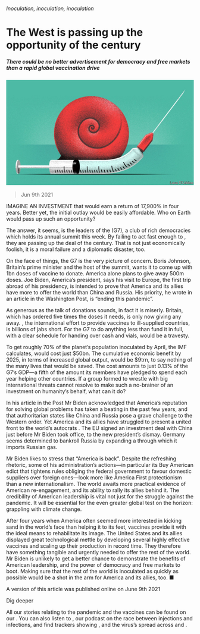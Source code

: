 ###### Inoculation, inoculation, inoculation

# The West is passing up the opportunity of the century 

##### There could be no better advertisement for democracy and free markets than a rapid global vaccination drive 

![image](images/20210612_ldd002.jpg) 

> Jun 9th 2021 

IMAGINE AN INVESTMENT that would earn a return of 17,900% in four years. Better yet, the initial outlay would be easily affordable. Who on Earth would pass up such an opportunity?

The answer, it seems, is the leaders of the  (G7), a club of rich democracies which holds its annual summit this week. By failing to act fast enough to , they are passing up the deal of the century. That is not just economically foolish, it is a moral failure and a diplomatic disaster, too.


On the face of things, the G7 is the very picture of concern. Boris Johnson, Britain’s prime minister and the host of the summit, wants it to come up with 1bn doses of vaccine to donate. America alone plans to give away 500m doses. Joe Biden, America’s president, says his visit to Europe, the first trip abroad of his presidency, is intended to prove that America and its allies have more to offer the world than China and Russia. His priority, he wrote in an article in the Washington Post, is “ending this pandemic”.

As generous as the talk of donations sounds, in fact it is miserly. Britain, which has ordered five times the doses it needs, is only now giving any away. , the international effort to provide vaccines to ill-supplied countries, is billions of jabs short. For the G7 to do anything less than fund it in full, with a clear schedule for handing over cash and vials, would be a travesty.

To get roughly 70% of the planet’s population inoculated by April, the IMF calculates, would cost just $50bn. The cumulative economic benefit by 2025, in terms of increased global output, would be $9trn, to say nothing of the many lives that would be saved. The cost amounts to just 0.13% of the G7’s GDP—a fifth of the amount its members have pledged to spend each year helping other countries. If a group formed to wrestle with big international threats cannot resolve to make such a no-brainer of an investment on humanity’s behalf, what can it do?

In his article in the Post Mr Biden acknowledged that America’s reputation for solving global problems has taken a beating in the past few years, and that authoritarian states like China and Russia pose a grave challenge to the Western order. Yet America and its allies have struggled to present a united front to the world’s autocrats . The EU signed an investment deal with China just before Mr Biden took office, to the new president’s dismay. Germany seems determined to bankroll Russia by expanding a  through which it imports Russian gas.

Mr Biden likes to stress that “America is back”. Despite the refreshing rhetoric, some of his administration’s actions—in particular its Buy American edict that tightens rules obliging the federal government to favour domestic suppliers over foreign ones—look more like America First protectionism than a new internationalism. The world awaits more practical evidence of American re-engagement, and its ability to rally its allies behind it. The credibility of American leadership is vital not just for the struggle against the pandemic. It will be essential for the even greater global test on the horizon: grappling with climate change.

After four years when America often seemed more interested in kicking sand in the world’s face than helping it to its feet, vaccines provide it with the ideal means to rehabilitate its image. The United States and its allies displayed great technological mettle by developing several highly effective vaccines and scaling up their production in record time. They therefore have something tangible and urgently needed to offer the rest of the world. Mr Biden is unlikely to get a better chance to demonstrate the benefits of American leadership, and the power of democracy and free markets to boot. Making sure that the rest of the world is inoculated as quickly as possible would be a shot in the arm for America and its allies, too. ■

A version of this article was published online on June 9th 2021

Dig deeper

All our stories relating to the pandemic and the vaccines can be found on our . You can also listen to , our podcast on the race between injections and infections, and find trackers showing ,  and the virus’s spread across  and .

